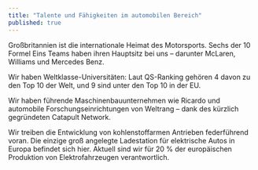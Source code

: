 ```yaml
---
title: "Talente und Fähigkeiten im automobilen Bereich"
published: true
---
```


Großbritannien ist die internationale Heimat des Motorsports. Sechs der 10 Formel Eins Teams haben ihren Hauptsitz bei uns – darunter McLaren, Williams und Mercedes Benz.

Wir haben Weltklasse-Universitäten: Laut QS-Ranking gehören 4 davon zu den Top 10 der Welt, und 9 sind unter den Top 10 in der EU.

Wir haben führende Maschinenbauunternehmen wie Ricardo und automobile Forschungseinrichtungen von Weltrang – dank des kürzlich gegründeten Catapult Network.

Wir treiben die Entwicklung von kohlenstoffarmen Antrieben federführend voran. Die einzige groß angelegte Ladestation für elektrische Autos in Europa befindet sich hier. Aktuell sind wir für 20 % der europäischen Produktion von Elektrofahrzeugen verantwortlich.

